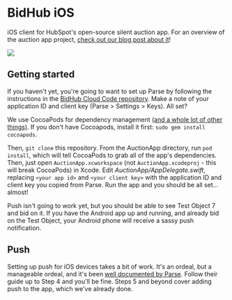 BidHub iOS
==============
iOS client for HubSpot's open-source silent auction app. For an overview of the auction app project, [check out our blog post about it](http://dev.hubspot.com/coming-soon)!

![](http://i.imgur.com/qYtj1hAl.jpg)

## Getting started
If you haven't yet, you're going to want to set up Parse by following the instructions in the [BidHub Cloud Code repository](https://github.com/HubSpot/BidHub-CloudCode). Make a note of your application ID and client key (Parse > Settings > Keys). All set?

We use CocoaPods for dependency management [(and a whole lot of other things)](http://dev.hubspot.com/blog/architecting-a-large-ios-app-with-cocoapods). If you don't have Cocoapods, install it first: `sudo gem install cocoapods`.

Then, `git clone` this repository. From the AuctionApp directory, run `pod install`, which will tell CocoaPods to grab all of the app's dependencies. Then, just open `AuctionApp.xcworkspace` (not `AuctionApp.xcodeproj` - this will break CocoaPods) in Xcode. Edit *AuctionApp/AppDelegate.swift*, replacing `<your app id>` and `<your client key>` with the application ID and client key you copied from Parse. Run the app and you should be all set... almost! 

Push isn't going to work yet, but you should be able to see Test Object 7 and bid on it. If you have the Android app up and running, and already bid on the Test Object, your Android phone will receive a sassy push notification.

## Push
Setting up push for iOS devices takes a bit of work. It's an ordeal, but a manageable ordeal, and it's been [well documented by Parse](https://parse.com/tutorials/ios-push-notifications). Follow their guide up to Step 4 and you'll be fine. Steps 5 and beyond cover adding push to the app, which we've already done.
